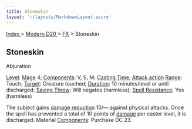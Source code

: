 ```yaml
---
title: Stoneskin
layout: '~/layouts/MarkdownLayout.astro'
---
```


[ Index ](/) > [ Modern D20 ](/modern.d20.srd) > [FX](/modern.d20.srd/fx) > Stoneskin

## Stoneskin

Abjuration

[Level](/modern.d20.srd/fx/level):
[Mage](/modern.d20.srd/classes/advanced/mage) 4;
[Components](/modern.d20.srd/fx/components): V, S, M; [Casting Time](/modern.d20.srd/fx/casting.time); [Attack action](/modern.d20.srd/combat/attack.actions)
[Range](/modern.d20.srd/fx/range): Touch; [Target](/modern.d20.srd/fx/target):
Creature touched; [Duration](/modern.d20.srd/fx/duration): 10 minutes/level or
until discharged; [Saving Throw](/modern.d20.srd/basics/saving.throws): Will
negates (harmless); [Spell Resistance](/modern.d20.srd/special.abilities/spell.resistance): Yes
(harmless)

The subject gains [damage reduction](/modern.d20.srd/special.abilities/damage.reduction) 10/— against
physical attacks. Once the spell has prevented a total of 10 points of
[damage](/modern.d20.srd/combat/damage) per caster level, it is discharged.
Material [Components](/modern.d20.srd/fx/components): Purchase DC 23.

